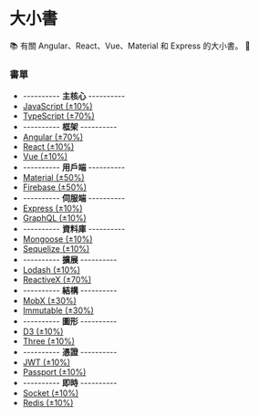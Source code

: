 # 大小書

:books: 有關 Angular、React、Vue、Material 和 Express 的大小書。 :memo:

### 書單

* ---------- **主核心** ----------
* [JavaScript (±10%)](https://github.com/Shyam-Chen/Big-Little-Books/blob/master/JavaScript.md)
* [TypeScript (±70%)](https://github.com/Shyam-Chen/Big-Little-Books/blob/master/TypeScript.md)
* ---------- **框架** ----------
* [Angular (±70%)](https://github.com/Shyam-Chen/Big-Little-Books/blob/master/Angular/README.md)
* [React (±10%)](https://github.com/Shyam-Chen/Big-Little-Books/blob/master/React/README.md)
* [Vue (±10%)](https://github.com/Shyam-Chen/Big-Little-Books/blob/master/Vue/README.md)
* ---------- **用戶端** ----------
* [Material (±50%)](https://github.com/Shyam-Chen/Big-Little-Books/blob/master/Material.md)
* [Firebase (±50%)](https://github.com/Shyam-Chen/Big-Little-Books/blob/master/Firebase.md)
* ---------- **伺服端** ----------
* [Express (±10%)](https://github.com/Shyam-Chen/Big-Little-Books/blob/master/Express.md)
* [GraphQL (±10%)](https://github.com/Shyam-Chen/Big-Little-Books/blob/master/GraphQL.md)
* ---------- **資料庫** ----------
* [Mongoose (±10%)](https://github.com/Shyam-Chen/Big-Little-Books/blob/master/Mongoose.md)
* [Sequelize (±10%)](https://github.com/Shyam-Chen/Big-Little-Books/blob/master/Sequelize.md)
* ---------- **擴展** ----------
* [Lodash (±10%)](https://github.com/Shyam-Chen/Big-Little-Books/blob/master/Lodash.md)
* [ReactiveX (±70%)](https://github.com/Shyam-Chen/Big-Little-Books/blob/master/ReactiveX.md)
* ---------- **結構** ----------
* [MobX (±30%)](https://github.com/Shyam-Chen/Big-Little-Books/blob/master/MobX.md)
* [Immutable (±30%)](https://github.com/Shyam-Chen/Big-Little-Books/blob/master/Immutable.md)
* ---------- **圖形** ----------
* [D3 (±10%)](https://github.com/Shyam-Chen/Big-Little-Books/blob/master/D3.md)
* [Three (±10%)](https://github.com/Shyam-Chen/Big-Little-Books/blob/master/Three.md)
* ---------- **憑證** ----------
* [JWT (±10%)](https://github.com/Shyam-Chen/Big-Little-Books/blob/master/JWT.md)
* [Passport (±10%)](https://github.com/Shyam-Chen/Big-Little-Books/blob/master/Passport.md)
* ---------- **即時** ----------
* [Socket (±10%)](https://github.com/Shyam-Chen/Big-Little-Books/blob/master/Socket.md)
* [Redis (±10%)](https://github.com/Shyam-Chen/Big-Little-Books/blob/master/Redis.md)
